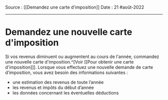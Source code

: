 Source : [[Demandez une carte d'imposition]]
Date : 21 #août-2022
***

# Demandez une nouvelle carte d'imposition
Si vos revenus diminuent ou augmentent au cours de l'année, commandez une nouvelle carte d'imposition.^[Voir [[Pour obtenir une carte d'imposition]]].
Lorsque vous effectuez une nouvelle demande de carte d’imposition, vous avez besoin des informations suivantes :
-   une estimation des revenus de toute l’année
-   les revenus et impôts du début d’année
-   les données concernant les éventuelles déductions